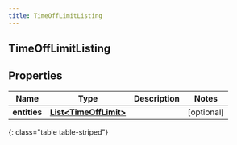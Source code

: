 ```yaml
---
title: TimeOffLimitListing
---
```


## TimeOffLimitListing

## Properties

| Name         | Type                                                                 | Description | Notes      |
| ------------ | -------------------------------------------------------------------- | ----------- | ---------- |
| **entities** | <!----><!---->[**List&lt;TimeOffLimit&gt;**](TimeOffLimit.md)<!----> |             | [optional] |

{: class="table table-striped"}
